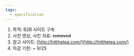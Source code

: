```yaml
---
tags:
  - specification
---
```


1. 목적: B2B 사이트 구축
2. 사전 영상, 사진 자료: ~~removed~~
3. 참고 사이트: [http://hitthetea.com/](http://hitthetea.com/)
4. 마감 기한: ~ 9/25